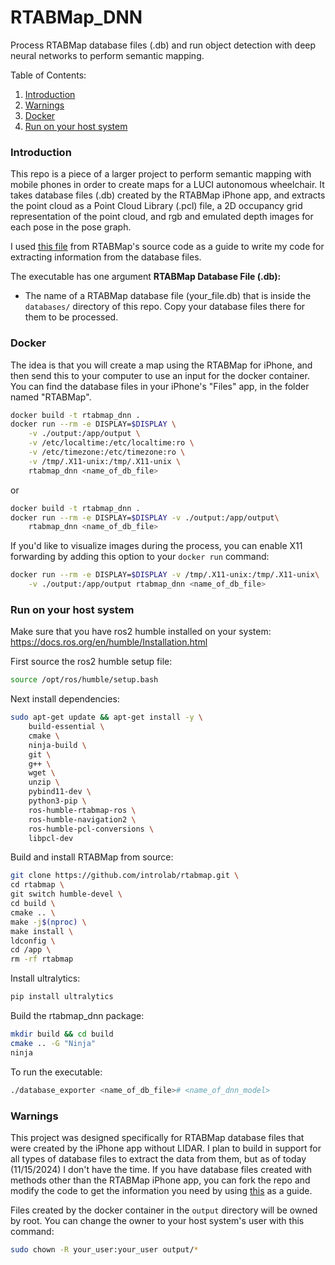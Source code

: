 # RTABMap_DNN
Process RTABMap database files (.db) and run object detection with deep neural
networks to perform semantic mapping.

Table of Contents:
1. [Introduction](#introduction)
2. [Warnings](#warnings)
3. [Docker](#docker)
4. [Run on your host system](#run-on-your-host-system)

### Introduction
This repo is a piece of a larger project to perform semantic mapping with
mobile phones in order to create maps for a LUCI autonomous wheelchair. It takes
database files (.db) created by the RTABMap iPhone app, and extracts the point
cloud as a Point Cloud Library (.pcl) file, a 2D occupancy grid representation
of the point cloud, and rgb and emulated depth images for each pose in the pose
graph.

I used [this file](https://github.com/introlab/rtabmap/blob/ff61266430017eb4924605b832cd688c8739af18/tools/Export/main.cpp#L1104-L1115) from RTABMap's source code as a guide to write my code for
extracting information from the database files.

The executable has one argument
**RTABMap Database File (.db):**
* The name of a RTABMap database file (your_file.db) that is inside the ```databases/```
directory of this repo. Copy your database files there for them to be processed.
<!---->
<!-- **Image Recognition Model Name:** -->
<!-- * The name of the model (your_model.onnx) that you'd like to use to perform -->
<!-- object detection. I use OpenCV 4.10.0's DNN module to run object detection and -->
<!-- a yolov8n.onnx model, but you can use any model you'd like that works with this -->
<!-- verison of OpenCV. -->

### Docker

The idea is that you will create a map using the RTABMap for iPhone, and then
send this to your computer to use an input for the docker container. You can
find the database files in your iPhone's "Files" app, in the folder named
"RTABMap".
```bash
docker build -t rtabmap_dnn .
docker run --rm -e DISPLAY=$DISPLAY \
    -v ./output:/app/output \
    -v /etc/localtime:/etc/localtime:ro \
    -v /etc/timezone:/etc/timezone:ro \
    -v /tmp/.X11-unix:/tmp/.X11-unix \
    rtabmap_dnn <name_of_db_file>
```
or
```bash
docker build -t rtabmap_dnn .
docker run --rm -e DISPLAY=$DISPLAY -v ./output:/app/output\
    rtabmap_dnn <name_of_db_file>
```
If you'd like to visualize images during the process, you can enable X11 forwarding
by adding this option to your ```docker run``` command:
```bash
docker run --rm -e DISPLAY=$DISPLAY -v /tmp/.X11-unix:/tmp/.X11-unix\
    -v ./output:/app/output rtabmap_dnn <name_of_db_file>
```
### Run on your host system
Make sure that you have ros2 humble installed on your system:
https://docs.ros.org/en/humble/Installation.html

First source the ros2 humble setup file:
```bash
source /opt/ros/humble/setup.bash
```
Next install dependencies:
```bash
sudo apt-get update && apt-get install -y \
    build-essential \
    cmake \
    ninja-build \
    git \
    g++ \
    wget \
    unzip \
    pybind11-dev \
    python3-pip \
    ros-humble-rtabmap-ros \
    ros-humble-navigation2 \
    ros-humble-pcl-conversions \
    libpcl-dev
```
Build and install RTABMap from source:
```bash
git clone https://github.com/introlab/rtabmap.git \
cd rtabmap \
git switch humble-devel \
cd build \
cmake .. \
make -j$(nproc) \
make install \
ldconfig \
cd /app \
rm -rf rtabmap
```
Install ultralytics:
```bash
pip install ultralytics
```
Build the rtabmap_dnn package:
```bash
mkdir build && cd build
cmake .. -G "Ninja"
ninja
```
To run the executable:
```bash
./database_exporter <name_of_db_file># <name_of_dnn_model>
```

### Warnings
This project was designed specifically for RTABMap database files that were created
by the iPhone app without LIDAR. I plan to build in support for all types of
database files to extract the data from them, but as of today (11/15/2024) I
don't have the time. If you have database files created with methods other than
the RTABMap iPhone app, you can fork the repo and modify the code to get the information
you need by using [this](https://github.com/introlab/rtabmap/blob/ff61266430017eb4924605b832cd688c8739af18/tools/Export/main.cpp#L1104-L1115) as a guide.

Files created by the docker container in the ```output``` directory will be owned by
root. You can change the owner to your host system's user with this command:
```bash
sudo chown -R your_user:your_user output/*
```
